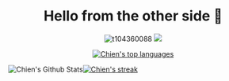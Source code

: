 <h1 align="center">Hello from the other side 👋</h1>

<p align="center">
    <img src="https://komarev.com/ghpvc/?username=t104360088&label=Visitors&color=0e75b6&style=flat" alt="t104360088" /> <a href="https://www.github.com/a1573595" target="blank">
    <img src="https://img.shields.io/github/followers/a1573595?label=Followers"></a>
</p>

<p align="center">
    <a href="https://github.com/a1573595">
        <img alt="Chien's top languages" src="https://github-readme-stats.vercel.app/api/top-langs/?username=a1573595&layout=compact&theme=dark"/>
    </a>
</p>

![Chien's Github Stats](https://github-readme-stats.vercel.app/api?username=a1573595&include_all_commits=true&count_private=true&show_icons=true&theme=dark)<a href="https://github.com/a1573595"><img alt="Chien's streak" src="https://github-readme-streak-stats.herokuapp.com/?user=a1573595&theme=dark"/></a>
